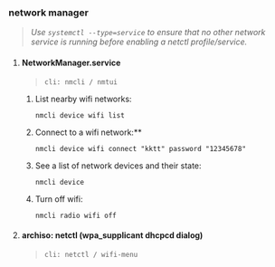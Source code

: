 ### network manager 
> *Use `systemctl --type=service` to ensure that no other network service is running before enabling a _netctl_ profile/service.*


1. #### NetworkManager.service 
    > `cli: nmcli / nmtui`

	1. List nearby wifi networks:

		```
        nmcli device wifi list
        ```

	2. Connect to a wifi network:**
		```
		nmcli device wifi connect "kktt" password "12345678"
		```

	3. See a list of network devices and their state:

		```
		nmcli device
		```

	4. Turn off wifi:

		```
		nmcli radio wifi off
		```

2. #### archiso: netctl (wpa_supplicant dhcpcd dialog) 
	> `cli: netctl / wifi-menu`

<!--stackedit_data:
eyJoaXN0b3J5IjpbMTMyODg0Njc5OCwtMTM2MzY0MzU3OCwtMj
A4NjE5NTkyMSwxNjMzNTc2MzUsLTEzMjI5MzQzODQsNDQyMTA5
OTksLTUwMjk4NjM4OSwxNTA5NTk0OTkzLC03NzczNzA5MTQsLT
EwNjAzMDMzODZdfQ==
-->